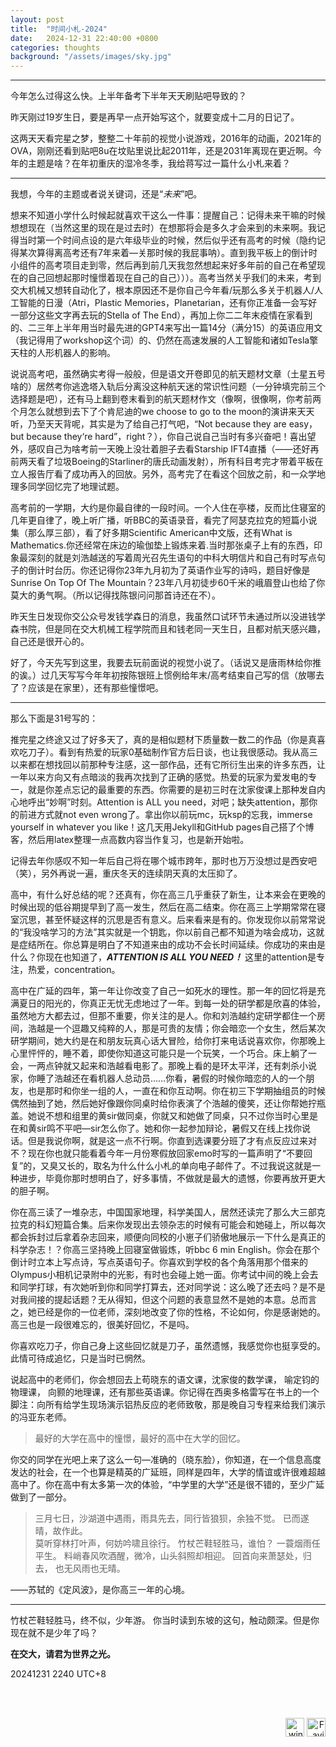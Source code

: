 ```yaml
---
layout: post
title:  "时间小札-2024"
date:   2024-12-31 22:40:00 +0800
categories: thoughts
background: "/assets/images/sky.jpg"
---
```

---

今年怎么过得这么快。上半年备考下半年天天刷贴吧导致的？

昨天刚过19岁生日，要是再早一点开始写这个，就要变成十二月的日记了。

这两天天看完星之梦，整整二十年前的视觉小说游戏，2016年的动画，2021年的OVA，刚刚还看到贴吧8u在坟贴里说比起2011年，还是2031年离现在更近啊。今年的主题是啥？在年初重庆的湿冷冬季，我给蒋写过一篇什么小札来着？

---

我想，今年的主题或者说关键词，还是“*未来*”吧。

想来不知道小学什么时候起就喜欢干这么一件事：提醒自己：记得未来干嘛的时候想想现在（当然这里的现在是过去时）在想那将会是多久才会来到的未来啊。我记得当时第一个时间点设的是六年级毕业的时候，然后似乎还有高考的时候（隐约记得某次算得离高考还有7年来着—关那时候的我屁事呐）。直到我平板上的倒计时小组件的高考项目走到零，然后再到前几天我忽然想起来好多年前的自己在希望现在的自己回想起那时憧憬着现在自己的自己）））。高考当然关乎我们的未来，考到交大机械又想转自动化了，根本原因还不是你自己今年看/玩那么多关于机器人/人工智能的日漫（Atri，Plastic Memories，Planetarian，还有你正准备一会写好一部分这些文字再去玩的Stella of The End），再加上你二二年末疫情在家看到的、二三年上半年用当时最先进的GPT4来写出一篇14分（满分15）的英语应用文（我记得用了workshop这个词）的、仍然在高速发展的人工智能和诸如Tesla擎天柱的人形机器人的影响。

说说高考吧，虽然确实考得一般般，但是语文开卷即见的航天题材文章（土星五号啥的）居然考你逃逸塔入轨后分离没这种航天迷的常识性问题（一分钟填完前三个选择题是吧），还有马上翻到卷末看到的航天题材作文（像啊，很像啊，你考前两个月怎么就想到去下了个肯尼迪的we choose to go to the moon的演讲来天天听，乃至天天背呢，其实是为了给自己打气吧，“Not because they are easy，but because they‘re hard”，right？），你自己说自己当时有多兴奋吧！喜出望外，感叹自己为啥考前一天晚上没壮着胆子去看Starship IFT4直播（——还好再前两天看了垃圾Boeing的Starliner的唐氏动画发射），所有科目考完才带着平板在立人报告厅看了成功再入的回放。另外，高考完了在看这个回放之前，和一众学地理多同学回忆完了地理试题。

高考前的一学期，大约是你最自律的一段时间。一个人住在亭楼，反而比住寝室的几年更自律了，晚上听广播，听BBC的英语录音，看完了阿瑟克拉克的短篇小说集（那么厚三部），看了好多期Scientific American中文版，还有What is Mathematics.你还经常在床边的瑜伽垫上锻炼来着.当时那张桌子上有的东西，印象最深刻的就是刘浩越送的写着周光召先生语句的中科大明信片和自己有时写点句子的倒计时台历。你还记得你23年九月初为了英语作业写的诗吗，题目好像是Sunrise On Top Of The Mountain？23年八月初徒步60千米的峨眉登山也给了你莫大的勇气啊。（所以记得找陈银问问那首诗还在不）。

昨天生日发现你交公众号发钱学森日的消息，我虽然口试环节未通过所以没进钱学森书院，但是同在交大机械工程学院而且和钱老同一天生日，且都对航天感兴趣，自己还是很开心的。

好了，今天先写到这里，我要去玩前面说的视觉小说了。（话说又是唐雨林给你推的诶。）过几天写写今年年初按陈银班上惯例给年末/高考结束自己写的信（放哪去了？应该是在家里），还有那些憧憬吧。

---
那么下面是31号写的：

推完星之终途又过了好多天了，真的是相似题材下质量数一数二的作品（你是真喜欢吃刀子）。看到有热爱的玩家0基础制作官方后日谈，也让我很感动。我从高三以来都在想找回以前那种专注感，这一部作品，还有它所衍生出来的许多东西，让一年以来方向又有点暗淡的我再次找到了正确的感觉。热爱的玩家为爱发电的专一，就是你差点忘记的最重要的东西。你需要的是初三时在沈家俊课上那种发自内心地呼出“妙啊”时刻。Attention is ALL you need，对吧；缺失attention，那你的前进方式就not even wrong了。拿出你以前玩mc，玩ksp的忘我，immerse yourself in whatever you like！这几天用Jekyll和GitHub pages自己搭了个博客，然后用latex整理一点高数内容当作复习，也是新开始啦。

记得去年你感叹不知一年后自己将在哪个城市跨年，那时也万万没想过是西安吧（笑），另外再说一遍，重庆冬天的连续阴天真的太压抑了。

高中，有什么好总结的呢？还真有，你在高三几乎重获了新生，让本来会在更晚的时候出现的低谷期提早到了高一发生，然后在高二结束。你在高三上学期常常在寝室沉思，甚至怀疑这样的沉思是否有意义。后来看来是有的。你发现你以前常常说的“我没啥学习的方法”其实就是一个钥匙，你以前自己都不知道为啥会成功，这就是症结所在。你总算是明白了不知道来由的成功不会长时间延续。你成功的来由是什么？你现在也知道了，***ATTENTION IS ALL YOU NEED！*** 这里的attention是专注，热爱，concentration。

高中在广延的四年，第一年让你改变了自己一如死水的理性。那一年的回忆将是充满夏日的阳光的，你真正无忧无虑地过了一年。到每一处的研学都是欣喜的体验，虽然地方大都去过，但那不重要，你关注的是人。你和刘浩越约定研学都住一个房间，浩越是一个逗趣又纯粹的人，那是可贵的友情；你会暗恋一个女生，然后某次研学期间，她大约是在和朋友玩真心话大冒险，给你打来电话说喜欢你，你那晚上心里怦怦的，睡不着，即使你知道这可能只是一个玩笑，一个巧合。床上躺了一会，一两点钟就又起来和浩越看电影了。那晚上看的是环太平洋，还有刺杀小说家，你睡了浩越还在看机器人总动员……你看，暑假的时候你暗恋的人的一个朋友，也是那时和你坐一组的人，一直在和你互动啊。你在初三下学期抽组员的时候偶然抽到了她，然后她好像跟你同桌时给你表演了个浩越的傻笑，还让你帮她拧瓶盖。她说不想和组里的黄sir做同桌，你就又和她做了同桌，只不过你当时心里是在和黄sir鸣不平吧—sir怎么你了。她和你一起参加辩论，暑假又在线上找你说话。但是我说你啊，就是这一点不行啊。你直到选课要分班了才有点反应过来对不？现在你也就只能看着今年一月份寒假放回家emo时写的一篇声明了“不要回复”的，又臭又长的，取名为什么什么小札的单向电子邮件了。不过我说这就是一种进步，毕竟你那时想明白了，好多事情，不做就是最大的遗憾，你要再放开更大的胆子啊。

你在高三读了一堆杂志，中国国家地理，科学美国人，居然还读完了那么大三部克拉克的科幻短篇合集。后来你发现出去领杂志的时候有可能会和她碰上，所以每次都会拆封过后拿着杂志回来，顺便向同校的小崽子们骄傲地展示一下什么是真正的科学杂志！？你高三坚持晚上回寝室做锻炼，听bbc 6 min English。你会在那个倒计时立本上写点诗，写点英语句子。你喜欢到学校的各个角落用那个借来的Olympus小相机记录附中的光影，有时也会碰上她一面。你考试中间的晚上会去和同学打球，有次她听到你和同学打算去，还对同学说：这么晚了还去吗？是不是对我间接的提起话题？无从得知，但这个问题的表意显然不是她的本意。总而言之，她已经是你的一位老师，深刻地改变了你的性格，不论如何，你是感谢她的。高三也是一段很难忘的，很美好回忆，不是吗。

你喜欢吃刀子，你自己身上这些回忆就是刀子，虽然遗憾，我感觉你也挺享受的。此情可待成追忆，只是当时已惘然。

说起高中的老师们，你会想回去上苟晓东的语文课，沈家俊的数学课， 喻定钧的物理课， 向颢的地理课，还有那些英语课。你记得在西奥多格雷写在书上的一个脚注：向所有给学生现场演示铝热反应的老师致敬，那是晚自习专程来给我们演示的冯亚东老师。

> 最好的大学在高中的憧憬，最好的高中在大学的回忆。

你交的同学在光吧上来了这么一句—准确的（晓东脸），你知道，在一个信息高度发达的社会，在一个也算是精英的广延班，同样是四年，大学的情谊或许很难超越高中了。你在高中有太多第一次的体验，“中学里的大学”还是很不错的，至少广延做到了一部分。

> 三月七日，沙湖道中遇雨，雨具先去，同行皆狼狈，余独不觉。 已而遂晴，故作此。  
> 莫听穿林打叶声，何妨吟啸且徐行。 竹杖芒鞋轻胜马，谁怕？ 一蓑烟雨任平生。 料峭春风吹酒醒，微冷，山头斜照却相迎。 回首向来萧瑟处，归去， 也无风雨也无晴。

——苏轼的《定风波》，是你高三一年的心境。

---
竹杖芒鞋轻胜马，终不似，少年游。
你当时读到东坡的这句，触动颇深。但是你现在就不是少年了吗？

**在交大，请君为世界之光。**

20241231 2240 UTC+8

<br><br>
<div style="text-align: right;"><img src="{{ "/assets/images/winterbadge250x250.png" | relative_url }}" alt="winter" width="30" height="30"> <img src="{{ "/assets/images/favicon.svg" | relative_url }}" alt="Favicon" width="30" height="30"></div>
